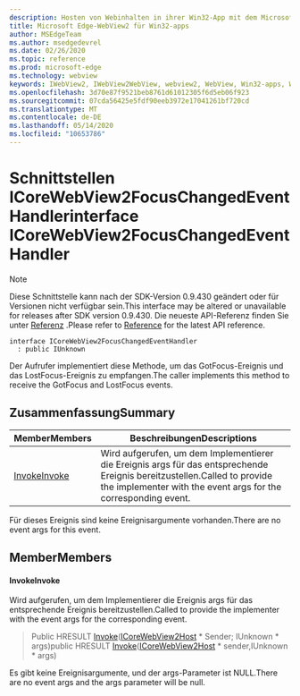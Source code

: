 ```yaml
---
description: Hosten von Webinhalten in ihrer Win32-App mit dem Microsoft Edge WebView2-Steuerelement
title: Microsoft Edge-WebView2 für Win32-apps
author: MSEdgeTeam
ms.author: msedgedevrel
ms.date: 02/26/2020
ms.topic: reference
ms.prod: microsoft-edge
ms.technology: webview
keywords: IWebView2, IWebView2WebView, webview2, WebView, Win32-apps, Win32, Edge, ICoreWebView2, ICoreWebView2Host, Browser-Steuerelement, Edge-HTML
ms.openlocfilehash: 3d70e87f9521beb8761d61012305f6d5eb06f923
ms.sourcegitcommit: 07cda56425e5fdf90eeb3972e17041261bf720cd
ms.translationtype: MT
ms.contentlocale: de-DE
ms.lasthandoff: 05/14/2020
ms.locfileid: "10653786"
---
```

# <span data-ttu-id="02910-104">Schnittstellen ICoreWebView2FocusChangedEventHandler</span><span class="sxs-lookup"><span data-stu-id="02910-104">interface ICoreWebView2FocusChangedEventHandler</span></span> 

> [!NOTE]
> <span data-ttu-id="02910-105">Diese Schnittstelle kann nach der SDK-Version 0.9.430 geändert oder für Versionen nicht verfügbar sein.</span><span class="sxs-lookup"><span data-stu-id="02910-105">This interface may be altered or unavailable for releases after SDK version 0.9.430.</span></span> <span data-ttu-id="02910-106">Die neueste API-Referenz finden Sie unter [Referenz](../../../webview2-api-reference.md) .</span><span class="sxs-lookup"><span data-stu-id="02910-106">Please refer to [Reference](../../../webview2-api-reference.md) for the latest API reference.</span></span>

```
interface ICoreWebView2FocusChangedEventHandler
  : public IUnknown
```

<span data-ttu-id="02910-107">Der Aufrufer implementiert diese Methode, um das GotFocus-Ereignis und das LostFocus-Ereignis zu empfangen.</span><span class="sxs-lookup"><span data-stu-id="02910-107">The caller implements this method to receive the GotFocus and LostFocus events.</span></span>

## <span data-ttu-id="02910-108">Zusammenfassung</span><span class="sxs-lookup"><span data-stu-id="02910-108">Summary</span></span>

 <span data-ttu-id="02910-109">Member</span><span class="sxs-lookup"><span data-stu-id="02910-109">Members</span></span>                        | <span data-ttu-id="02910-110">Beschreibungen</span><span class="sxs-lookup"><span data-stu-id="02910-110">Descriptions</span></span>
--------------------------------|---------------------------------------------
[<span data-ttu-id="02910-111">Invoke</span><span class="sxs-lookup"><span data-stu-id="02910-111">Invoke</span></span>](#invoke) | <span data-ttu-id="02910-112">Wird aufgerufen, um dem Implementierer die Ereignis args für das entsprechende Ereignis bereitzustellen.</span><span class="sxs-lookup"><span data-stu-id="02910-112">Called to provide the implementer with the event args for the corresponding event.</span></span>

<span data-ttu-id="02910-113">Für dieses Ereignis sind keine Ereignisargumente vorhanden.</span><span class="sxs-lookup"><span data-stu-id="02910-113">There are no event args for this event.</span></span>

## <span data-ttu-id="02910-114">Member</span><span class="sxs-lookup"><span data-stu-id="02910-114">Members</span></span>

#### <span data-ttu-id="02910-115">Invoke</span><span class="sxs-lookup"><span data-stu-id="02910-115">Invoke</span></span> 

<span data-ttu-id="02910-116">Wird aufgerufen, um dem Implementierer die Ereignis args für das entsprechende Ereignis bereitzustellen.</span><span class="sxs-lookup"><span data-stu-id="02910-116">Called to provide the implementer with the event args for the corresponding event.</span></span>

> <span data-ttu-id="02910-117">Public HRESULT [Invoke](#invoke)([ICoreWebView2Host](ICoreWebView2Host.md) \* Sender; IUnknown \* args)</span><span class="sxs-lookup"><span data-stu-id="02910-117">public HRESULT [Invoke](#invoke)([ICoreWebView2Host](ICoreWebView2Host.md) \* sender,IUnknown \* args)</span></span>

<span data-ttu-id="02910-118">Es gibt keine Ereignisargumente, und der args-Parameter ist NULL.</span><span class="sxs-lookup"><span data-stu-id="02910-118">There are no event args and the args parameter will be null.</span></span>

